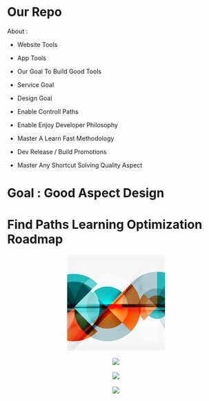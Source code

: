 # Our Repo


About :

- Website Tools

- App Tools 

- Our Goal To Build Good Tools

- Service Goal

- Design Goal 

- Enable Controll Paths 

- Enable Enjoy Developer Philosophy

- Master A Learn Fast Methodology 
- Dev Release / Build Promotions 

- Master Any Shortcut Solving Quality Aspect



<h1> Goal : Good Aspect Design </h1>

<h1> Find Paths Learning Optimization Roadmap </h1>

<p align="center">
  <a>
    <img src="https://github.com/CultureSupport/CultureSupport/blob/6323d49cca656684fb8c24f9e916d981f98d6615/images%20(1).jpeg">
  </a>
</p>



<p align="center">
  <a>
    <img src="https://www.freepik.com/free-vector/crowdfunding-app-mobile-phone-interface_9452175.htm#page=2&query=app&position=23">
  </a>
</p>


<p align="center">
  <a>
    <img src="https://www.freepik.com/free-icon/xd_14839454.htm">
  </a>
</p>


<p align="center">
  <a>
    <img src="https://www.freepik.com/free-vector/app-development-banner_5467426.htm#page=2&query=app&position=2">
  </a>
</p>





